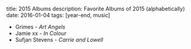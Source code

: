 title: 2015 Albums
description: Favorite Albums of 2015 (alphabetically)
date: 2016-01-04
tags: [year-end, music]

- Grimes - *Art Angels*
- Jamie xx - *In Colour*
- Sufjan Stevens - *Carrie and Lowell*
